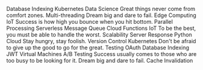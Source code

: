 Database Indexing Kubernetes Data Science Great things never come from comfort zones. Multi-threading Dream big and dare to fail. Edge Computing IoT Success is how high you bounce when you hit bottom. Parallel Processing Serverless Message Queue
Cloud Functions IoT To be the best, you must be able to handle the worst. Scalability Server Response Python
Cloud Stay hungry, stay foolish. Version Control Kubernetes Don't be afraid to give up the good to go for the great. Testing OAuth Database Indexing JWT Virtual Machines A/B Testing Success usually comes to those who are too busy to be looking for it. Dream big and dare to fail. Cache Invalidation

